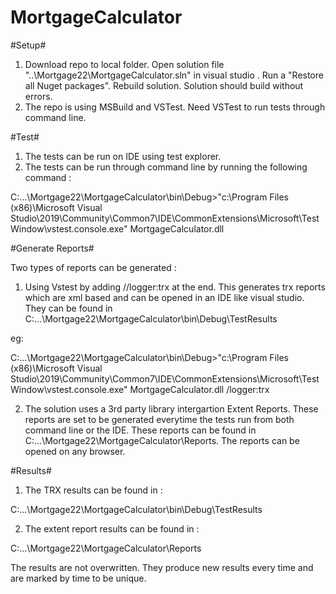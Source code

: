 # MortgageCalculator
 

#Setup#

1. Download repo to local folder. Open solution file "..\Mortgage22\MortgageCalculator.sln" in visual studio . Run a "Restore all Nuget packages". Rebuild solution. Solution should build without errors.
2. The repo is using MSBuild and VSTest. Need VSTest to run tests through command line.

#Test#

1. The tests can be run on IDE using test explorer.
2. The tests can be run through command line by running the following command :

C:\...\Mortgage22\MortgageCalculator\bin\Debug>"c:\Program Files (x86)\Microsoft Visual Studio\2019\Community\Common7\IDE\CommonExtensions\Microsoft\TestWindow\vstest.console.exe" MortgageCalculator.dll

#Generate Reports#

Two types of reports can be generated :

1. Using Vstest by adding //logger:trx at the end.  This generates trx reports which are xml based and can be opened in an IDE like visual studio. They can be found in C:\...\Mortgage22\MortgageCalculator\bin\Debug\TestResults

eg:

C:\...\Mortgage22\MortgageCalculator\bin\Debug>"c:\Program Files (x86)\Microsoft Visual Studio\2019\Community\Common7\IDE\CommonExtensions\Microsoft\TestWindow\vstest.console.exe" MortgageCalculator.dll /logger:trx

2. The solution uses a 3rd party library intergartion Extent Reports.  These reports are set to be generated everytime the tests run from both command line or the IDE.
These reports can be found in C:\...\Mortgage22\MortgageCalculator\Reports.  The reports can be opened on any browser.

#Results#

1. The TRX results can be found in :

C:\...\Mortgage22\MortgageCalculator\bin\Debug\TestResults

2. The extent report results can be found in :

C:\...\Mortgage22\MortgageCalculator\Reports

The results are not overwritten. They produce new results every time and are marked by time to be unique.